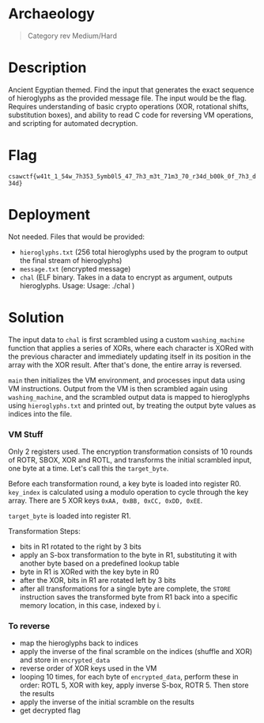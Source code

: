 # Archaeology

> Category rev
> Medium/Hard

# Description

Ancient Egyptian themed. Find the input that generates the exact sequence of hieroglyphs as the provided message file. The input would be the flag. Requires understanding of basic crypto operations (XOR, rotational shifts, substitution boxes), and ability to read C code for reversing VM operations, and scripting for automated decryption.

# Flag

`csawctf{w41t_1_54w_7h353_5ymb0l5_47_7h3_m3t_71m3_70_r34d_b00k_0f_7h3_d34d}`

# Deployment

Not needed. Files that would be provided:

- `hieroglyphs.txt` (256 total hieroglyphs used by the program to output the final stream of hieroglyphs)
- `message.txt` (encrypted message)
- `chal` (ELF binary. Takes in a data to encrypt as argument, outputs hieroglyphs. Usage: Usage: ./chal <data-to-encrypt>)

# Solution

The input data to `chal` is first scrambled using a custom `washing_machine` function that applies a series of XORs, where each character is XORed with the previous character and immediately updating itself in its position in the array with the XOR result. After that's done, the entire array is reversed.

`main` then initializes the VM environment, and processes input data using VM instructions. Output from the VM is then scrambled again using `washing_machine`, and the scrambled output data is mapped to hieroglyphs using `hieroglyphs.txt` and printed out, by treating the output byte values as indices into the file. 

### VM Stuff

Only 2 registers used. The encryption transformation consists of 10 rounds of ROTR, SBOX, XOR and ROTL, and transforms the initial scrambled input, one byte at a time. Let's call this the `target_byte`. 

Before each transformation round, a key byte is loaded into register R0. `key_index` is calculated using a modulo operation to cycle through the key array. 
There are 5 XOR keys `0xAA, 0xBB, 0xCC, 0xDD, 0xEE`.

`target_byte` is loaded into register R1.

Transformation Steps:

- bits in R1 rotated to the right by 3 bits
- apply an S-box transformation to the byte in R1, substituting it with another byte based on a predefined lookup table
- byte in R1 is XORed with the key byte in R0
- after the XOR, bits in R1 are rotated left by 3 bits
- after all transformations for a single byte are complete, the `STORE` instruction saves the transformed byte from R1 back into a specific memory location, in this case, indexed by i.

### To reverse

- map the hieroglyphs back to indices
- apply the inverse of the final scramble on the indices (shuffle and XOR) and store in `encrypted_data`
- reverse order of XOR keys used in the VM
- looping 10 times, for each byte of `encrypted_data`, perform these in order: ROTL 5, XOR with key, apply inverse S-box, ROTR 5. Then store the results
- apply the inverse of the initial scramble on the results
- get decrypted flag
